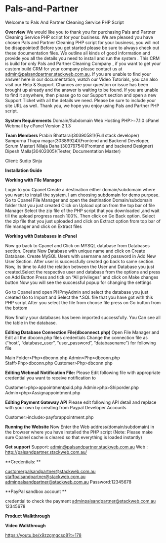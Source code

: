 # Pals-and-Partner

Welcome to Pals And Partner Cleaning Service PHP Script

**Overview**
We would like you to thank you for purchasing Pals and Partner Cleaning Service PHP script for your business. We are pleased you have chosen Pals and Partner Cleaning PHP script for your business, you will not be disappointed! Before you get started please be sure to always check out these documentation files. We outline all kinds of good information and provide you all the details you need to install and run the system . This CRM is build for only Pals and Partner Cleaning Company , if you want to get your custom build CRM for your company please contact us at admin@palsandpartner.stackweb.com.au.
If you are unable to find your answer here in our documentation, watch our Video Tutorials, you can also visit our Help & Support. Chances are your question or issue has been brought up already and the answer is waiting to be found. If you are unable to find it anywhere, then please go to our Support section and open a new Support Ticket with all the details we need. Please be sure to include your site URL as well. Thank you, we hope you enjoy using Pals and Partner PHP script. 

**System Requirements**
Domain/Subdomain
Web Hosting
PHP>=7.1.0
cPanel
Webmail by cPanel
Version 2.1.3

**Team Members**
Prabin Bhattarai(30390581)(Full stack developer)
Sampurna Thapa magar(30389924)(Frontend and Backend Developer, Scrum Master)
Nilaja Dahal(30379754)(Frontend and backend Designer)
Dipesh Malla(30402005)(Tester, Documentation Master)

Client: Sudip Sinju


**Installation Guide**

**Working with File Manager**

Login to you Cpanel
Create a destination either domain/subdomain where you want to install the system. I am choosing subdomain for demo purpose.
Go to Cpanel File Manager and open the destination Domain/subdomain folder that you just created
Click on Upload option from the top bar of file Manager
Select the zip file of the PHP script that you downloaded ,and wait till the upload progress reach 100%. Then click on Go Back option.
Select the zip file that you just uploaded and click on Extract option from top bar of file manager and click on Extract files
 
**Working with Databases in cPanel**

Now go back to Cpanel and Click on MYSQL database from Databases section.
Create New Database with unique name and click on Create Database.
Create MySQL Users with username and password in Add New User Section. After user is successfully created go back to same section.
Now, its time to Add the relation between the User and Database you just created.Select the respective user and database from the options and press on Add Button
Press and tick on “All privileges” and click on Make changes button
Now you will see the successful popup for changing the settings

Go to Cpanel and open PHPmyAdmin and select the database you just created
Go to Import and Select the *.SQL file that you have got with this PHP script
After you select the file from choose file press on Go  button from the bottom
 
Now finally your databases has been imported successfully. You Can see all the table in the database.
 
**Editing Database Connection File(dbconnect.php)**
Open File Manager and Edit  all the dbconn.php files credentials 
Change the connection file as 
(“host”, “database_user”, “user_password”, “databasename”) for following file

Main Folder>Php>dbconn.php
Admin>Php>dbconn.php
Staff>Php>dbconn.php
Customer>Php>dbconn.php

**Editing Webmail Notification File:**
Please Edit following file with appropriate credential you want to receive notification to
 
Customer>php>appointmentpaid.php
Admin>php>Shiporder.php
Admin>php>Assignappointment.php

**Editing Payment Gateway API**
Please edit following API detail and replace with your own by creating from Paypal Developer Accounts
 
Customer>include>payforappointment.php

**Running the Website**
Now Enter the Web address(domain/subdomain) in the browser where you have installed the PHP script (Note: Please make sure Cpanel cache is cleared so that everything is loaded instantly)
 


**Get support**
Support: admin@palsandpartner.stackweb.com.au
Web        : http://palsandpartner.stackweb.com.au/ 

**Credentials: **

customerpalsandpartner@stackweb.com.au 
staffpalsandpartner@stackweb.com.au 
adminpalsandpartner@stackweb.com.au 
Password:12345678 

**PayPal sandbox account **

credential to check the payment 
adminpalsandpartner@stackweb.com.au 
12345678 

**Product Walkthrough**

**Video Walkthrough**

https://youtu.be/x9zzgmgcso8?t=178

